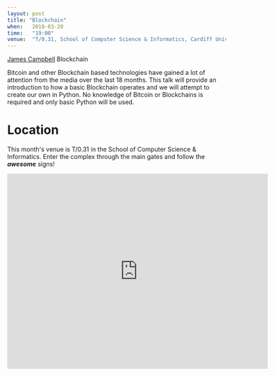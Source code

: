 ```yaml
---
layout: post
title: "Blockchain"
when:   2018-03-20
time:   "19:00"
venue:  "T/0.31, School of Computer Science & Informatics, Cardiff University"
---
```


[James Campbell](https://twitter.com/JamesCampbell95) Blockchain

Bitcoin and other Blockchain based technologies have gained a lot of attention from the media over the last 18 months.
This talk will provide an introduction to how a basic Blockchain operates and we will attempt to create our own in Python.
No knowledge of Bitcoin or Blockchains is required and only basic Python will be used.


# Location

This month's venue is T/0.31 in the School of Computer Science & Informatics. Enter the complex through the main gates and follow the ***awesome*** signs!

<iframe src="https://www.google.com/maps/embed?pb=!1m18!1m12!1m3!1d2484.5563658121855!2d-3.1726044842308547!3d51.4846569796314!2m3!1f0!2f0!3f0!3m2!1i1024!2i768!4f13.1!3m3!1m2!1s0x486e1cb8742c46f5%3A0xc620b871e5d19cac!2sTrevithick+Bldg%2C+Cardiff+CF24!5e0!3m2!1sen!2suk!4v1456917752266" width="600" height="450" frameborder="0" style="border:0" allowfullscreen>&nbsp;</iframe>
